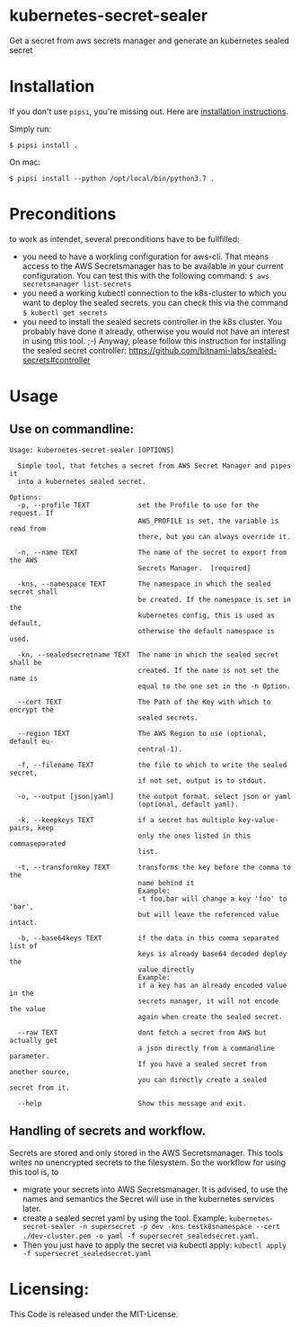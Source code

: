 # kubernetes-secret-sealer

Get a secret from aws secrets manager and generate an kubernetes sealed secret


# Installation

If you don't use `pipsi`, you're missing out.
Here are [installation instructions](https://github.com/mitsuhiko/pipsi#readme).

Simply run:

    $ pipsi install .

On mac:

    $ pipsi install --python /opt/local/bin/python3.7 .


# Preconditions

to work as intendet, several preconditions have to be fullfilled:
* you need to have a workling configuration for aws-cli. That means access to the AWS Secretsmanager has to be available in your current configuration. You can test this with the following command: ```$ aws secretsmanager list-secrets```
* you need a working kubectl connection to the k8s-cluster to which you want to deploy the sealed secrets. you can check this via the command ```$ kubectl get secrets```
* you need to install the sealed secrets controller in the k8s cluster. You probably have done it already, otherwise you would not have an interest in using this tool. ;-) Anyway, please follow this instruction for installing the sealed secret controller: https://github.com/bitnami-labs/sealed-secrets#controller

# Usage

## Use on commandline:

```
Usage: kubernetes-secret-sealer [OPTIONS]

  Simple tool, that fetches a secret from AWS Secret Manager and pipes it
  into a kubernetes sealed secret.

Options:
  -p, --profile TEXT            set the Profile to use for the request. If
                                AWS_PROFILE is set, the variable is read from
                                there, but you can always override it.

  -n, --name TEXT               The name of the secret to export from the AWS
                                Secrets Manager.  [required]

  -kns, --namespace TEXT        The namespace in which the sealed secret shall
                                be created. If the namespace is set in the
                                kubernetes config, this is used as default,
                                otherwise the default namespace is used.

  -kn, --sealedsecretname TEXT  The name in which the sealed secret shall be
                                created. If the name is not set the name is
                                equal to the one set in the -n Option.

  --cert TEXT                   The Path of the Key with which to encrypt the
                                sealed secrets.

  --region TEXT                 The AWS Region to use (optional, default eu-
                                central-1).

  -f, --filename TEXT           the file to which to write the sealed secret,
                                if not set, output is to stdout.

  -o, --output [json|yaml]      the output format. select json or yaml
                                (optional, default yaml).

  -k, --keepkeys TEXT           if a secret has multiple key-value-pairs, keep
                                only the ones listed in this commaseparated
                                list.

  -t, --transformkey TEXT       transforms the key before the comma to the
                                name behind it
                                Example:
                                -t foo,bar will change a key 'foo' to 'bar',
                                but will leave the referenced value intact.

  -b, --base64keys TEXT         if the data in this comma separated list of
                                keys is already base64 decoded deploy the
                                value directly
                                Example:
                                if a key has an already encoded value in the
                                secrets manager, it will not encode the value
                                again when create the sealed secret.

  --raw TEXT                    dont fetch a secret from AWS but actually get
                                a json directly from a commandline parameter.
                                If you have a sealed secret from another source,
                                you can directly create a sealed secret from it.

  --help                        Show this message and exit.

```


## Handling of secrets and workflow.

Secrets are stored and only stored in the AWS Secretsmanager. This tools writes no unencrypted secrets to the filesystem. So the workflow for using this tool is, to 
- migrate your secrets into AWS Secretsmanager. It is advised, to use the names and semantics the Secret will use in the kubernetes services later.
- create a sealed secret yaml by using the tool. Example:
```kubernetes-secret-sealer -n supersecret -p dev -kns testk8snamespace --cert ./dev-cluster.pem -o yaml -f supersecret_sealedsecret.yaml```. 
- Then you just have to apply the secret via kubectl apply: ```kubectl apply -f supersecret_sealedsecret.yaml```

# Licensing:

This Code is released under the MIT-License.
